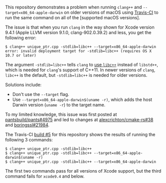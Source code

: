 This repository demonstrates a problem when running `clang++` and
`--target=x86_64-apple-darwin` on older versions of macOS using [Travis-CI] to
run the same command on all of the [supported macOS versions].

[Travis-CI]: https://travis-ci.com/spl/clang-cxx11-darwin-test/jobs/203303926
[macOS versions]: https://docs.travis-ci.com/user/reference/osx/#macos-version

The issue is that when you run `clang` in the way shown for Xcode version 9.4.1
(Apple LLVM version 9.1.0, clang-902.0.39.2) and less, you get the following
error:

```
$ clang++ unique_ptr.cpp -stdlib=libc++ --target=x86_64-apple-darwin
error: invalid deployment target for -stdlib=libc++ (requires OS X 10.7 or later)
```

The argument `-stdlib=libc++` tells `clang` to [use `libc++`] instead of
`libstd++`, which is needed for `clang`'s support of C++11. In newer versions of
`clang`, `libc++` is the default, but `-stdlib=libc++` is needed for older
versions.

[use `libc++`]: https://libcxx.llvm.org/docs/UsingLibcxx.html

Solutions include:

* Don't use the `--target` flag.
* Use `--target=x86_64-apple-darwin$(uname -r)`, which adds the host Darwin
  version (`uname -r`) to the target name.

To my limited knowledge, this issue was first posted at [pantsbuild/pants#4975]
and led to changes at [alexcrichton/cmake-rs#38] and [boringssl#21984].

[pantsbuild/pants#4975]: https://github.com/pantsbuild/pants/issues/4975
[alexcrichton/cmake-rs#38]: https://github.com/alexcrichton/cmake-rs/issues/38
[boringssl#21984]: https://boringssl-review.googlesource.com/c/boringssl/+/21984

The Travis-CI [build #5] for this repository shows the results of running the
following 3 commands:

[build #5]: https://travis-ci.com/spl/clang-cxx11-darwin-test/builds/113311182

```
$ clang++ unique_ptr.cpp -stdlib=libc++
$ clang++ unique_ptr.cpp -stdlib=libc++ --target=x86_64-apple-darwin$(uname -r)
$ clang++ unique_ptr.cpp -stdlib=libc++ --target=x86_64-apple-darwin
```

The first two commands pass for all versions of Xcode support, but the third
command fails for `xcode9.4` and below.
